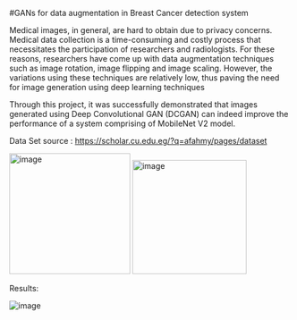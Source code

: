 #GANs for data augmentation in Breast Cancer detection system

Medical images, in general, are hard to obtain due to privacy concerns. Medical data collection is a time-consuming and costly process that necessitates the participation of researchers and radiologists. For these reasons, researchers have come up with data augmentation techniques such as image rotation, image flipping and image scaling. However, the variations using these techniques are relatively low, thus paving the need for image generation using deep learning techniques

Through this project, it was successfully demonstrated that images generated using Deep Convolutional GAN (DCGAN) can indeed improve the performance of a system comprising of MobileNet V2 model.

Data Set source : https://scholar.cu.edu.eg/?q=afahmy/pages/dataset


<img width="216" alt="image" src="https://github.com/hajira11/Breast-Cancer-Detection-Mobile-Net-V2-and-GANs-/assets/28599955/fe63fcd0-21b5-4b74-a9c8-5c93b035a39a">

<img width="204" alt="image" src="https://github.com/hajira11/Breast-Cancer-Detection-Mobile-Net-V2-and-GANs-/assets/28599955/c25d5f90-e2d2-4b2c-9a0e-a39cf06affa8">


Results:

![image](https://github.com/hajira11/Breast-Cancer-Detection-Mobile-Net-V2-and-GANs-/assets/28599955/74b96401-b2f0-4d85-b0c2-2185a622c4c3)

